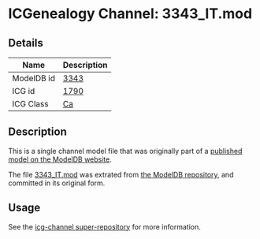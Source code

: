 # ICGenealogy Channel: 3343\_IT.mod

## Details

Name | Description
---- | -----------
ModelDB id | [3343](http://senselab.med.yale.edu/ModelDB/ShowModel.cshtml?model=3343)
ICG id | [1790](http://icg.neurotheory.ox.ac.uk/channels/3/1790)
ICG Class | [Ca](http://icg.neurotheory.ox.ac.uk/channels/3)

## Description

This is a single channel model file that was originally part of a [published model on the ModelDB website](http://senselab.med.yale.edu/mModelDB/ShowModel.cshtml?model=3343).

The file [3343\_IT.mod](3343_IT.mod) was extrated from [the ModelDB repository](http://senselab.med.yale.edu/ModelDB/ShowModel.cshtml?model=3343), and committed in its original form.

## Usage

See the [icg-channel super-repository](https://github.com/icgenealogy/icg-channels) for more information.
